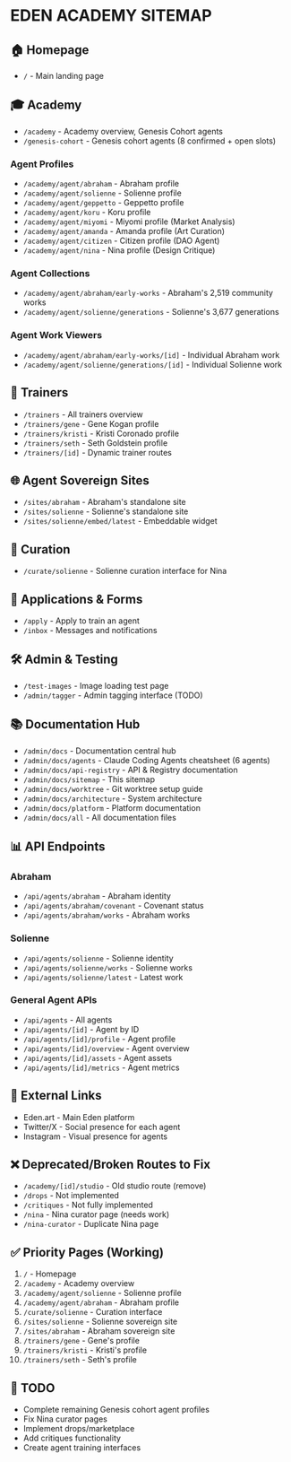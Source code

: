 # EDEN ACADEMY SITEMAP

## 🏠 Homepage
- `/` - Main landing page

## 🎓 Academy
- `/academy` - Academy overview, Genesis Cohort agents
- `/genesis-cohort` - Genesis cohort agents (8 confirmed + open slots)

### Agent Profiles
- `/academy/agent/abraham` - Abraham profile
- `/academy/agent/solienne` - Solienne profile  
- `/academy/agent/geppetto` - Geppetto profile
- `/academy/agent/koru` - Koru profile
- `/academy/agent/miyomi` - Miyomi profile (Market Analysis)
- `/academy/agent/amanda` - Amanda profile (Art Curation)
- `/academy/agent/citizen` - Citizen profile (DAO Agent)
- `/academy/agent/nina` - Nina profile (Design Critique)

### Agent Collections
- `/academy/agent/abraham/early-works` - Abraham's 2,519 community works
- `/academy/agent/solienne/generations` - Solienne's 3,677 generations

### Agent Work Viewers
- `/academy/agent/abraham/early-works/[id]` - Individual Abraham work
- `/academy/agent/solienne/generations/[id]` - Individual Solienne work

## 👥 Trainers
- `/trainers` - All trainers overview
- `/trainers/gene` - Gene Kogan profile
- `/trainers/kristi` - Kristi Coronado profile
- `/trainers/seth` - Seth Goldstein profile
- `/trainers/[id]` - Dynamic trainer routes

## 🌐 Agent Sovereign Sites
- `/sites/abraham` - Abraham's standalone site
- `/sites/solienne` - Solienne's standalone site
- `/sites/solienne/embed/latest` - Embeddable widget

## 🎨 Curation
- `/curate/solienne` - Solienne curation interface for Nina

## 📝 Applications & Forms
- `/apply` - Apply to train an agent
- `/inbox` - Messages and notifications

## 🛠️ Admin & Testing
- `/test-images` - Image loading test page
- `/admin/tagger` - Admin tagging interface (TODO)

## 📚 Documentation Hub
- `/admin/docs` - Documentation central hub
- `/admin/docs/agents` - Claude Coding Agents cheatsheet (6 agents)
- `/admin/docs/api-registry` - API & Registry documentation
- `/admin/docs/sitemap` - This sitemap
- `/admin/docs/worktree` - Git worktree setup guide
- `/admin/docs/architecture` - System architecture
- `/admin/docs/platform` - Platform documentation
- `/admin/docs/all` - All documentation files

## 📊 API Endpoints
### Abraham
- `/api/agents/abraham` - Abraham identity
- `/api/agents/abraham/covenant` - Covenant status
- `/api/agents/abraham/works` - Abraham works

### Solienne
- `/api/agents/solienne` - Solienne identity
- `/api/agents/solienne/works` - Solienne works
- `/api/agents/solienne/latest` - Latest work

### General Agent APIs
- `/api/agents` - All agents
- `/api/agents/[id]` - Agent by ID
- `/api/agents/[id]/profile` - Agent profile
- `/api/agents/[id]/overview` - Agent overview
- `/api/agents/[id]/assets` - Agent assets
- `/api/agents/[id]/metrics` - Agent metrics

## 🔗 External Links
- Eden.art - Main Eden platform
- Twitter/X - Social presence for each agent
- Instagram - Visual presence for agents

## ❌ Deprecated/Broken Routes to Fix
- `/academy/[id]/studio` - Old studio route (remove)
- `/drops` - Not implemented
- `/critiques` - Not fully implemented
- `/nina` - Nina curator page (needs work)
- `/nina-curator` - Duplicate Nina page

## ✅ Priority Pages (Working)
1. `/` - Homepage
2. `/academy` - Academy overview
3. `/academy/agent/solienne` - Solienne profile
4. `/academy/agent/abraham` - Abraham profile
5. `/curate/solienne` - Curation interface
6. `/sites/solienne` - Solienne sovereign site
7. `/sites/abraham` - Abraham sovereign site
8. `/trainers/gene` - Gene's profile
9. `/trainers/kristi` - Kristi's profile
10. `/trainers/seth` - Seth's profile

## 🚧 TODO
- Complete remaining Genesis cohort agent profiles
- Fix Nina curator pages
- Implement drops/marketplace
- Add critiques functionality
- Create agent training interfaces